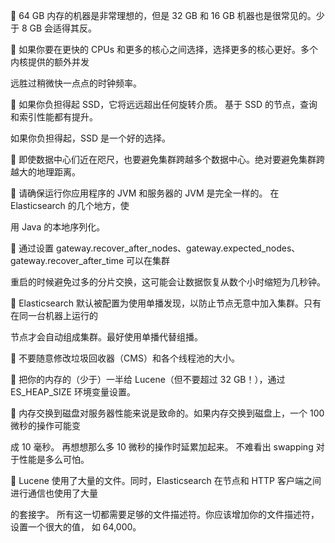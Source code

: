  64 GB 内存的机器是非常理想的，但是 32 GB 和 16 GB 机器也是很常见的。少于 8 GB 会适得其反。

 如果你要在更快的 CPUs 和更多的核心之间选择，选择更多的核心更好。多个内核提供的额外并发

远胜过稍微快一点点的时钟频率。

 如果你负担得起 SSD，它将远远超出任何旋转介质。 基于 SSD 的节点，查询和索引性能都有提升。

如果你负担得起，SSD 是一个好的选择。

 即使数据中心们近在咫尺，也要避免集群跨越多个数据中心。绝对要避免集群跨越大的地理距离。

 请确保运行你应用程序的 JVM 和服务器的 JVM 是完全一样的。 在 Elasticsearch 的几个地方，使

用 Java 的本地序列化。

 通过设置 gateway.recover_after_nodes、gateway.expected_nodes、gateway.recover_after_time 可以在集群

重启的时候避免过多的分片交换，这可能会让数据恢复从数个小时缩短为几秒钟。

 Elasticsearch 默认被配置为使用单播发现，以防止节点无意中加入集群。只有在同一台机器上运行的

节点才会自动组成集群。最好使用单播代替组播。

 不要随意修改垃圾回收器（CMS）和各个线程池的大小。

 把你的内存的（少于）一半给 Lucene（但不要超过 32 GB！），通过 ES_HEAP_SIZE 环境变量设置。

 内存交换到磁盘对服务器性能来说是致命的。如果内存交换到磁盘上，一个 100 微秒的操作可能变

成 10 毫秒。 再想想那么多 10 微秒的操作时延累加起来。 不难看出 swapping 对于性能是多么可怕。

 Lucene 使用了大量的文件。同时，Elasticsearch 在节点和 HTTP 客户端之间进行通信也使用了大量

的套接字。 所有这一切都需要足够的文件描述符。你应该增加你的文件描述符，设置一个很大的值， 如 64,000。